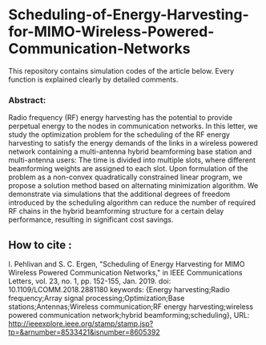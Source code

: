 # Scheduling-of-Energy-Harvesting-for-MIMO-Wireless-Powered-Communication-Networks

This repository contains simulation codes of the article below. Every function is explained clearly by detailed comments. 

### Abstract:
 Radio frequency (RF) energy harvesting has the potential to provide perpetual energy to the nodes in communication networks. In this letter, we study the optimization problem for the scheduling of the RF energy harvesting to satisfy the energy demands of the links in a wireless powered network containing a multi-antenna hybrid beamforming base station and multi-antenna users: The time is divided into multiple slots, where different beamforming weights are assigned to each slot. Upon formulation of the problem as a non-convex quadratically constrained linear program, we propose a solution method based on alternating minimization algorithm. We demonstrate via simulations that the additional degrees of freedom introduced by the scheduling algorithm can reduce the number of required RF chains in the hybrid beamforming structure for a certain delay performance, resulting in significant cost savings.

## How to cite :

I. Pehlivan and S. C. Ergen, "Scheduling of Energy Harvesting for MIMO Wireless Powered Communication Networks," in IEEE Communications Letters, vol. 23, no. 1, pp. 152-155, Jan. 2019.
doi: 10.1109/LCOMM.2018.2881180
keywords: {Energy harvesting;Radio frequency;Array signal processing;Optimization;Base stations;Antennas;Wireless communication;RF energy harvesting;wireless powered communication network;hybrid beamforming;scheduling},
URL: http://ieeexplore.ieee.org/stamp/stamp.jsp?tp=&arnumber=8533421&isnumber=8605392

